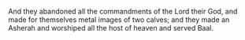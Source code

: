 And they abandoned all the commandments of the Lord their God, and made for themselves metal images of two calves; and they made an Asherah and worshiped all the host of heaven and served Baal.
